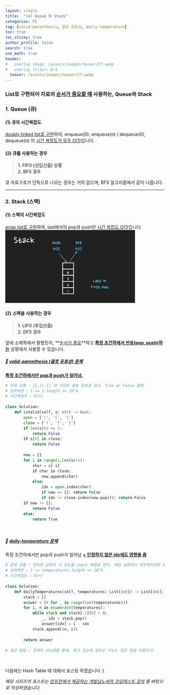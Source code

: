 ```yaml
---
layout: single  
title:  "(4) Queue 와 Stack"
categories: PS
tag: [valid-parenthesis, 괄호 유효성, daily-temperature]
toc: true
toc_sticky: true
author_profile: false
search: true
use_math: true
header:
#   overlay_image: /assets/images/teaser/CT.webp
#   overlay_filter: 0.5
  teaser: /assets/images/teaser/CT.webp
---
```


### List로 구현되어 자료의 <u>순서가 중요할 때</u> 사용하는, Queue와 Stack

### 1. Queue (큐)

#### (1) 큐의 시간복잡도
<u>doubly linked list로 구현</u>하여, enqueue(0), enqueue(n) / dequeue(0), dequeue(n) 의 <u>시간 복잡도가 모두 O(1)</u>입니다.

#### (2) 큐를 사용하는 경우

> **1. FIFO (선입선출) 상황**    
> **2. BFS 경우**   

큐 자료구조가 단독으로 나오는 경우는 거의 없으며, BFS 알고리즘에서 같이 나옵니다.  

---
### 2. Stack (스택)

#### (1) 스택의 시간복잡도  
<u>array list로 구현</u>하여, last에서의 pop과 push만 <u>시간 복잡도 O(1)</u>입니다.  
<img src="/assets/images/2023-04-03-stack/stack_LIFO.png" alt="스택의 시간복잡도" style="zoom:40%;" /> <br/>


#### (2) 스택을 사용하는 경우

> **1. LIFO (후입선출)**    
> **2. DFS 경우**   

앞에 소제목에서 말했듯이, **<u>순서가 중요</u>**하고 **<u>특정 조건하에서 반응(pop, push)하는</u>** 상황에서 사용할 수 있습니다.

##### 🍓 [valid-parenthesis (괄호 유효성) 문제](https://leetcode.com/problems/valid-parentheses/)
**<u>특정 조건하에서만 pop과 push가 일어남.</u>**   
```python
# 문제 상황 : {},(),[] 세 가지의 괄호 유효성 검사. True or False 출력  
# 입력제한 : 1 <= s.length <= 10^4
# 시간복잡도 : O(n)

class Solution:
    def isValid(self, s: str) -> bool:
        open = ['(', '[', '{']
        close = [')', ']', '}']
        if len(s)%2 == 1:
            return False
        if s[0] in close:
            return False
        
        new = []
        for i in range(1,len(s)+1):
            char = s[-i]
            if char in close:
                new.append(char)
            else:
                idx = open.index(char)
                if new == []: return False
                if idx != close.index(new.pop()): return False
        if new != []:
            return False
        else: 
            return True
```
<br/>

##### 🍓 [daily-temperature 문제](https://leetcode.com/problems/daily-temperatures/)      
특정 조건하에서만 pop과 push가 일어남 **<u>+ 인접하지 않은 idx에도 영향을 줌 </u>**   
```python
# 문제 상황 : 연속한 날짜의 각 온도를 input 배열로 받아, 해당 날짜에서 따뜻해지려면 몇 일이 걸리는지 answer 배열 return. 만약, 따뜻해지는 날이 없는 경우 0   
# 입력제한 : 1 <= temperatures.length <= 10^5
# 시간복잡도 : O(n)

class Solution:
    def dailyTemperatures(self, temperatures: List[int]) -> List[int]:
        stack = []
        answer = [0 for _ in range(len(temperatures))]
        for i, n in enumerate(temperatures):
            while stack and stack[-1][0] < n:
                _, idx = stack.pop()
                answer[idx] = i - idx
            stack.append((n, i))

        return answer

# 접근 방법 : 문제의 단순화를 통해, 증가 감소의 경우로 나누는 접근 방법 떠올리기!        
```
<br/>

다음에는 Hash Table 에 대해서 포스팅 하겠습니다 :)    

*해당 시리즈의 포스트는 [인프런에서 제공하는 개발남노씨의 코딩테스트 강의](https://www.inflearn.com/course/%EC%BD%94%EB%94%A9%ED%85%8C%EC%8A%A4%ED%8A%B8-%EC%9E%85%EB%AC%B8-%ED%8C%8C%EC%9D%B4%EC%8D%AC) 를 바탕으로 작성하였습니다.*